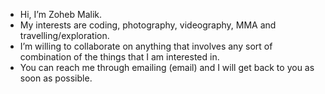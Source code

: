 - Hi, I’m Zoheb Malik.
- My interests are coding, photography, videography, MMA and travelling/exploration.
- I’m willing to collaborate on anything that involves any sort of combination of the things that I am interested in.
- You can reach me through emailing (email) and I will get back to you as soon as possible.
